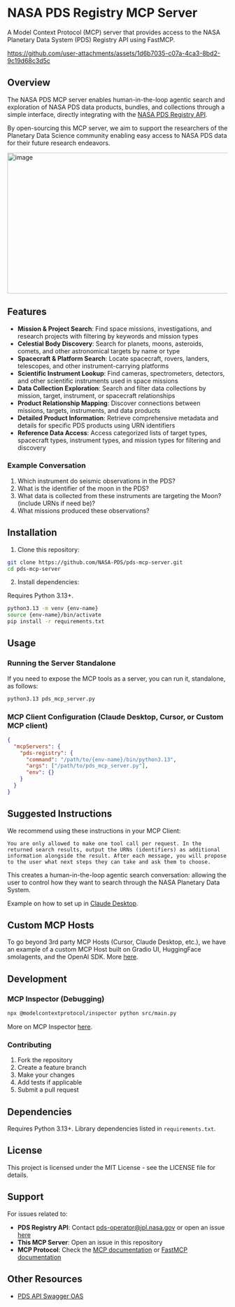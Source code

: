 # NASA PDS Registry MCP Server

A Model Context Protocol (MCP) server that provides access to the NASA Planetary Data System (PDS) Registry API using FastMCP.

https://github.com/user-attachments/assets/1d6b7035-c07a-4ca3-8bd2-9c19d68c3d5c


## Overview

The NASA PDS MCP server enables human-in-the-loop agentic search and exploration of NASA PDS data products, bundles, and collections through a simple interface, directly integrating with the [NASA PDS Registry API](https://nasa-pds.github.io/pds-api/).

By open-sourcing this MCP server, we aim to support the researchers of the Planetary Data Science community enabling easy access to NASA PDS data for their future research endeavors.

<img width="512" height="322" alt="image" src="https://github.com/user-attachments/assets/55d3b3ce-2ac2-4359-a23f-1b1d55efd648" />

## Features

- **Mission & Project Search**: Find space missions, investigations, and research projects with filtering by keywords and mission types
- **Celestial Body Discovery**: Search for planets, moons, asteroids, comets, and other astronomical targets by name or type
- **Spacecraft & Platform Search**: Locate spacecraft, rovers, landers, telescopes, and other instrument-carrying platforms
- **Scientific Instrument Lookup**: Find cameras, spectrometers, detectors, and other scientific instruments used in space missions
- **Data Collection Exploration**: Search and filter data collections by mission, target, instrument, or spacecraft relationships
- **Product Relationship Mapping**: Discover connections between missions, targets, instruments, and data products
- **Detailed Product Information**: Retrieve comprehensive metadata and details for specific PDS products using URN identifiers
- **Reference Data Access**: Access categorized lists of target types, spacecraft types, instrument types, and mission types for filtering and discovery

### Example Conversation

1. Which instrument do seismic observations in the PDS?
2. What is the identifier of the moon in the PDS?
3. What data is collected from these instruments are targeting the Moon? (include URNs if need be)?
4. What missions produced these observations?

## Installation

1. Clone this repository:

```bash
git clone https://github.com/NASA-PDS/pds-mcp-server.git
cd pds-mcp-server
```

2. Install dependencies:

Requires Python 3.13+.

```bash
python3.13 -m venv {env-name}
source {env-name}/bin/activate
pip install -r requirements.txt
```

## Usage

### Running the Server Standalone

If you need to expose the MCP tools as a server, you can run it, standalone, as follows:

```bash
python3.13 pds_mcp_server.py
```

### MCP Client Configuration (Claude Desktop, Cursor, or Custom MCP client)

```json
{
  "mcpServers": {
    "pds-registry": {
      "command": "/path/to/{env-name}/bin/python3.13",
      "args": ["/path/to/pds_mcp_server.py"],
      "env": {}
    }
  }
}
```

## Suggested Instructions

We recommend using these instructions in your MCP Client:

```
You are only allowed to make one tool call per request. In the returned search results, output the URNs (identifiers) as additional information alongside the result. After each message, you will propose to the user what next steps they can take and ask them to choose.
```

This creates a human-in-the-loop agentic search conversation: allowing the user to control how they want to search through the NASA Planetary Data System.

Example on how to set up in [Claude Desktop](./Claude_Desktop.md).

## Custom MCP Hosts

To go beyond 3rd party MCP Hosts (Cursor, Claude Desktop, etc.), we have an example of a custom MCP Host built on Gradio UI, HuggingFace smolagents, and the OpenAI SDK. More [here](./src/gradio/README.md).

## Development

### MCP Inspector (Debugging)

```bash
npx @modelcontextprotocol/inspector python src/main.py
```

More on MCP Inspector [here](https://modelcontextprotocol.io/legacy/tools/inspector).

### Contributing

1. Fork the repository
2. Create a feature branch
3. Make your changes
4. Add tests if applicable
5. Submit a pull request

## Dependencies

Requires Python 3.13+. Library dependencies listed in `requirements.txt`.

## License

This project is licensed under the MIT License - see the LICENSE file for details.

## Support

For issues related to:

- **PDS Registry API**: Contact pds-operator@jpl.nasa.gov or open an issue [here](https://github.com/NASA-PDS/pds-api)
- **This MCP Server**: Open an issue in this repository
- **MCP Protocol**: Check the [MCP documentation](https://modelcontextprotocol.io/) or [FastMCP documentation](https://gofastmcp.com/getting-started/welcome)

## Other Resources

- [PDS API Swagger OAS](https://pds.mcp.nasa.gov/api/search/1/swagger-ui/index.html)
